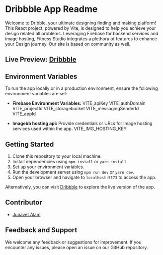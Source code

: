 # Dribbble App Readme

Welcome to Dribble, your ultimate designing finding and making platform! This React project, powered by Vite, is designed to help you achieve your design related all problems. Leveraging Firebase for backend services and image hosting, Fitness Studio integrates a plethora of features to enhance your Design journey. Our site is based on community as well.

## Live Preview: [Dribbble](https://dribbble-8c881.web.app/)

## Environment Variables

To run the app locally or in a production environment, ensure the following environment variables are set:

- **Firebase Environment Variables:**
  VITE_apiKey
  VITE_authDomain
  VITE_projectId
  VITE_storagebucket
  VITE_messagingSenderId
  VITE_appId

- **Imagebb hosting api:** Provide credentials or URLs for image hosting services used within the app.
  VITE_IMG_HOSTING_KEY


## Getting Started

1. Clone this repository to your local machine.
2. Install dependencies using `npm install` or `yarn install`.
3. Set up your environment variables.
4. Run the development server using `npm run dev` or `yarn dev`.
5. Open your browser and navigate to `localhost:5173` to access the app.

Alternatively, you can visit  [Dribbble](https://dribbble-8c881.web.app/) to explore the live version of the app.

## Contributor

- [Junayet Alam ](https://github.com/junayet4o12)

## Feedback and Support

We welcome any feedback or suggestions for improvement. If you encounter any issues, please open an issue on our GitHub repository.
